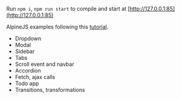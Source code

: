 Run `npm i`, `npm run start` to compile and start at [http://127.0.0.1:85](http://127.0.0.1:85)

AlpineJS examples following this [tutorial](https://www.youtube.com/watch?v=VerLjLcXsTk&ab_channel=Scrimba).

- Dropdown
- Modal
- Sidebar
- Tabs
- Scroll event and navbar
- Accordion
- Fetch, ajax calls
- Todo app
- Transitions, transformations